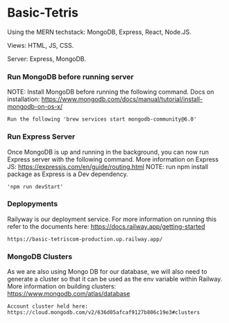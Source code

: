 # Basic-Tetris

Using the MERN techstack: MongoDB, Express, React, Node.JS.

Views: HTML, JS, CSS.

Server: Express, MongoDB.

### Run MongoDB before running server
NOTE: Install MongoDB before running the following command. 
Docs on installation: https://www.mongodb.com/docs/manual/tutorial/install-mongodb-on-os-x/
```
Run the following 'brew services start mongodb-community@6.0'
```

### Run Express Server
Once MongoDB is up and running in the background, you can now run Express server with the following command.
More information on Express JS: https://expressjs.com/en/guide/routing.html
NOTE: run npm install package as Express is a Dev dependency.
```
'npm run devStart'
```

### Deplopyments
Railyway is our deployment service. 
For more information on running this refer to the documents here:
https://docs.railway.app/getting-started 
```
https://basic-tetriscom-production.up.railway.app/
```
### MongoDB Clusters
As we are also using Mongo DB for our database, we will also need to generate a cluster so that it can be used as the env variable within Railway.
More information on building clusters: https://www.mongodb.com/atlas/database
```
Account cluster held here: https://cloud.mongodb.com/v2/636d05afcaf9127b806c19e3#clusters
```
